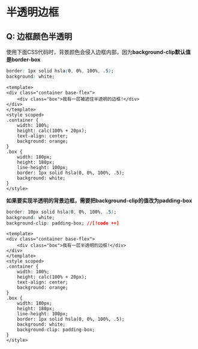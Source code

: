 # 半透明边框

## Q: 边框颜色半透明

使用下面CSS代码时，背景颜色会侵入边框内部，因为**background-clip默认值是border-box**
```CSS
border: 1px solid hsla(0, 0%, 100%, .5);
background: white;
```



```vue preview
<template>
<div class="container base-flex">
    <div class="box">我有一层被遮住半透明的边框!</div>
</div>
</template>
<style scoped>
.container {
    width: 100%;
    height: calc(100% + 20px);
    text-align: center;
    background: orange;
}
.box {
    width: 180px;
    height: 180px;
    line-height: 100px;
    border: 1px solid hsla(0, 0%, 100%, .5);
    background: white;
}
</style>
```



**如果要实现半透明的背景边框，需要把background-clip的值改为padding-box**
```CSS
border: 10px solid hsla(0, 0%, 100%, .5);
background: white;
background-clip: padding-box; //[!code ++]
```



```vue preview
<template>
<div class="container base-flex">
    <div class="box">我有一层半透明的边框!</div>
</div>
</template>
<style scoped>
.container {
    width: 100%;
    height: calc(100% + 20px);
    text-align: center;
    background: orange;
}
.box {
    width: 180px;
    height: 180px;
    line-height: 100px;
    border: 1px solid hsla(0, 0%, 100%, .5);
    background: white;
    background-clip: padding-box;
}
</style>
```
